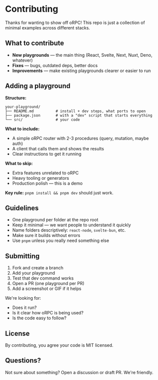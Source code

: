# Contributing

Thanks for wanting to show off oRPC! This repo is just a collection of minimal examples across different stacks.

## What to contribute

- **New playgrounds** — the main thing (React, Svelte, Next, Nuxt, Deno, whatever)
- **Fixes** — bugs, outdated deps, better docs
- **Improvements** — make existing playgrounds clearer or easier to run

## Adding a playground

**Structure:**
```
your-playground/
├── README.md          # install + dev steps, what ports to open
├── package.json       # with a "dev" script that starts everything
└── src/               # your code
```

**What to include:**
- A simple oRPC router with 2-3 procedures (query, mutation, maybe auth)
- A client that calls them and shows the results
- Clear instructions to get it running

**What to skip:**
- Extra features unrelated to oRPC
- Heavy tooling or generators
- Production polish — this is a demo

**Key rule:** `pnpm install && pnpm dev` should just work.

## Guidelines

- One playground per folder at the repo root
- Keep it minimal — we want people to understand it quickly
- Name folders descriptively: `react-node`, `svelte-bun`, etc.
- Make sure it builds without errors
- Use `pnpm` unless you really need something else

## Submitting

1. Fork and create a branch
2. Add your playground
3. Test that dev command works
4. Open a PR (one playground per PR)
5. Add a screenshot or GIF if it helps

We're looking for:
- Does it run?
- Is it clear how oRPC is being used?
- Is the code easy to follow?

## License

By contributing, you agree your code is MIT licensed.

## Questions?

Not sure about something? Open a discussion or draft PR. We're friendly.


